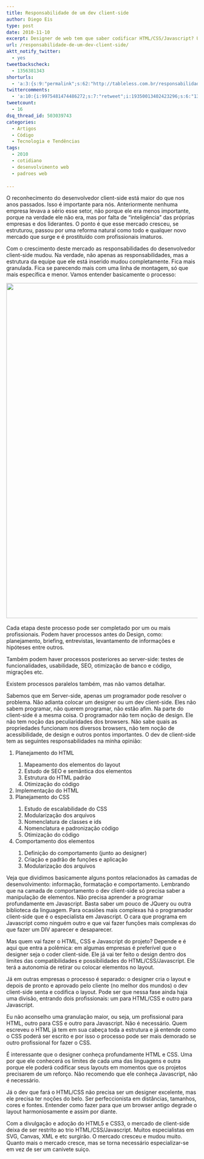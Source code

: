 ```yaml
---
title: Responsabilidade de um dev client-side
author: Diego Eis
type: post
date: 2010-11-10
excerpt: Designer de web tem que saber codificar HTML/CSS/Javascript? Um desenvolvedor client-side tem que saber design?
url: /responsabilidade-de-um-dev-client-side/
aktt_notify_twitter:
  - yes
tweetbackscheck:
  - 1356381343
shorturls:
  - 'a:3:{s:9:"permalink";s:62:"http://tableless.com.br/responsabilidade-de-um-dev-client-side";s:7:"tinyurl";s:26:"http://tinyurl.com/3hpq98l";s:4:"isgd";s:19:"http://is.gd/cweL0V";}'
twittercomments:
  - 'a:10:{i:9975481474486272;s:7:"retweet";i:19350013402423296;s:6:"136489";i:47669586954424323;s:7:"retweet";i:47663310987997184;s:7:"retweet";i:47659817065652224;s:7:"retweet";i:47655167943905281;s:7:"retweet";i:53828034188410880;s:6:"137492";i:53827492351451136;s:6:"137493";i:53835798407163904;s:6:"137495";i:53873791121637376;s:6:"137497";}'
tweetcount:
  - 16
dsq_thread_id: 503039743
categories:
  - Artigos
  - Código
  - Tecnologia e Tendências
tags:
  - 2010
  - cotidiano
  - desenvolvimento web
  - padroes web

---
```

O reconhecimento do desenvolvedor client-side está maior do que nos anos passados. Isso é importante para nós. Anteriormente nenhuma empresa levava a sério esse setor, não porque ele era menos importante, porque na verdade ele não era, mas por falta de &#8220;inteligência&#8221; das próprias empresas e dos liderantes. O ponto é que esse mercado cresceu, se estruturou, passou por uma reforma natural como todo e qualquer novo mercado que surge e é prostituído com profissionais imaturos.

Com o crescimento deste mercado as responsabilidades do desenvolvedor client-side mudou. Na verdade, não apenas as responsabilidades, mas a estrutura da equipe que ele está inserido mudou completamente. Fica mais granulada. Fica se parecendo mais com uma linha de montagem, só que mais específica e menor. Vamos entender basicamente o processo:

[<img class="alignnone size-full wp-image-2275" title="Processo de desenvolvimento simples" src="https://raw.githubusercontent.com/diegoeis/tableless-static-images/master/2010/11/organograma.gif" alt="" width="610" height="880" srcset="uploads/2010/11/organograma.gif 610w, uploads/2010/11/organograma-207x300.gif 207w" sizes="(max-width: 610px) 100vw, 610px" />][1]

Cada etapa deste processo pode ser completado por um ou mais profissionais. Podem haver processos antes do Design, como: planejamento, briefing, entrevistas, levantamento de informações e hipóteses entre outros.
  
Também podem haver processos posteriores ao server-side: testes de funcionalidades, usabilidade, SEO, otimização de banco e código, migrações etc.
  
Existem processos paralelos também, mas não vamos detalhar.

Sabemos que em Server-side, apenas um programador pode resolver o problema. Não adianta colocar um designer ou um dev client-side. Eles não sabem programar, não querem programar, não estão afim. Na parte do client-side é a mesma coisa. O programador não tem noção de design. Ele não tem noção das peculiaridades dos browsers. Não sabe quais as propriedades funcionam nos diversos browsers, não tem noção de acessibilidade, de design e outros pontos importantes. O dev de client-side tem as seguintes responsabilidades na minha opinião:

  1. Planejamento do HTML</p> 
      1. Mapeamento dos elementos do layout
      2. Estudo de SEO e semântica dos elementos
      3. Estrutura do HTML padrão
      4. Otimização do código
  2. Implementação do HTML
  3. Planejamento do CSS</p> 
      1. Estudo de escalabilidade do CSS
      2. Modularização dos arquivos
      3. Nomenclatura de classes e ids
      4. Nomenclatura e padronização código
      5. Otimização do código
  4. Comportamento dos elementos</p> 
      1. Definição do comportamento (junto ao designer)
      2. Criação e padrão de funções e aplicação
      3. Modularização dos arquivos

Veja que dividimos basicamente alguns pontos relacionados às camadas de desenvolvimento: informação, formatação e comportamento. Lembrando que na camada de comportamento o dev client-side só precisa saber a manipulação de elementos. Não precisa aprender a programar profundamente em Javascript. Basta saber um pouco de JQuery ou outra biblioteca da linguagem. Para ocasiões mais complexas há o programador client-side que é o especialista em Javascript. O cara que programa em Javascript como ninguém outro e que vai fazer funções mais complexas do que fazer um DIV aparecer e desaparecer.

Mas quem vai fazer o HTML, CSS e Javascript do projeto? Depende e é aqui que entra a polêmica: em algumas empresas é preferível que o designer seja o coder client-side. Ele já vai ter feito o design dentro dos limites das compatibilidades e possibilidades do HTML/CSS/Javascript. Ele terá a autonomia de retirar ou colocar elementos no layout.
  
Já em outras empresas o processo é separado: o designer cria o layout e depois de pronto e aprovado pelo cliente (no melhor dos mundos) o dev client-side senta e codifica o layout. Pode ser que nessa fase ainda haja uma divisão, entrando dois profissionais: um para HTML/CSS e outro para Javascript.

Eu não aconselho uma granulação maior, ou seja, um profissional para HTML, outro para CSS e outro para Javascript. Não é necessário. Quem escreveu o HTML já tem em sua cabeça toda a estrutura e já entende como o CSS poderá ser escrito e por isso o processo pode ser mais demorado se outro profissional for fazer o CSS.

É interessante que o designer conheça profundamente HTML e CSS. Uma por que ele conhecerá os limites de cada uma das linguagens e outra porque ele poderá codificar seus layouts em momentos que os projetos precisarem de um reforço. Não recomendo que ele conheça Javascript, não é necessário.
  
Já o dev que fará o HTML/CSS não precisa ser um designer excelente, mas ele precisa ter noções do belo. Ser perfeccionista em distâncias, tamanhos, cores e fontes. Entender como fazer para que um browser antigo degrade o layout harmoniosamente e assim por diante.

Com a divulgação e adoção do HTML5 e CSS3, o mercado de client-side deixa de ser restrito ao trio HTML/CSS/Javascript. Muitos especialistas em SVG, Canvas, XML e etc surgirão. O mercado cresceu e mudou muito. Quanto mais o mercado cresce, mas se torna necessário especializar-se em vez de ser um canivete suiço.

 [1]: https://raw.githubusercontent.com/diegoeis/tableless-static-images/master/2010/11/organograma.gif